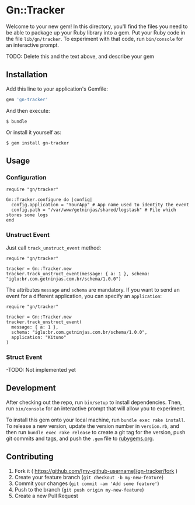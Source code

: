 # Gn::Tracker

Welcome to your new gem! In this directory, you'll find the files you need to be able to package up your Ruby library into a gem. Put your Ruby code in the file `lib/gn/tracker`. To experiment with that code, run `bin/console` for an interactive prompt.

TODO: Delete this and the text above, and describe your gem

## Installation

Add this line to your application's Gemfile:

```ruby
gem 'gn-tracker'
```

And then execute:

    $ bundle

Or install it yourself as:

    $ gem install gn-tracker

## Usage

### Configuration

```
require "gn/tracker"

Gn::Tracker.configure do |config|
  config.application = "YourApp" # App name used to identity the event
  config.path = "/var/www/getninjas/shared/logstash" # File which stores some logs
end
```

### Unstruct Event
Just call `track_unstruct_event` method:

```
require "gn/tracker"

tracker = Gn::Tracker.new
tracker.track_unstruct_event(message: { a: 1 }, schema: "iglu:br.com.getninjas.com.br/schema/1.0.0")
```

The attributes `message` and `schema` are mandatory. If you want to send an event for a different application, you can specify an `application`:

```
require "gn/tracker"

tracker = Gn::Tracker.new
tracker.track_unstruct_event(
  message: { a: 1 },
  schema: "iglu:br.com.getninjas.com.br/schema/1.0.0",
  application: "Kituno"
)
```

### Struct Event

-TODO: Not implemented yet

## Development

After checking out the repo, run `bin/setup` to install dependencies. Then, run `bin/console` for an interactive prompt that will allow you to experiment.

To install this gem onto your local machine, run `bundle exec rake install`. To release a new version, update the version number in `version.rb`, and then run `bundle exec rake release` to create a git tag for the version, push git commits and tags, and push the `.gem` file to [rubygems.org](https://rubygems.org).

## Contributing

1. Fork it ( https://github.com/[my-github-username]/gn-tracker/fork )
2. Create your feature branch (`git checkout -b my-new-feature`)
3. Commit your changes (`git commit -am 'Add some feature'`)
4. Push to the branch (`git push origin my-new-feature`)
5. Create a new Pull Request
